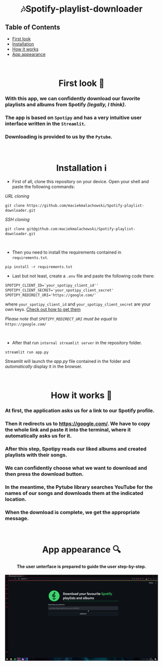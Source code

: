 <h1 align="center">🎶Spotify-playlist-downloader</h1>

## Table of Contents

 - [First look](https://github.com/maciekmalachowski/Spotify-playlist-downloader#first-look)
 - [Installation](https://github.com/maciekmalachowski/Spotify-playlist-downloader#installation)
 - [How it works](https://github.com/maciekmalachowski/Spotify-playlist-downloader#how-it-works)
 - [App appearance](https://github.com/maciekmalachowski/Spotify-playlist-downloader#app-appearance)

<br>
 
<h1 align="center" id="first-look"> First look 👀 </h1>

### With this app, we can confidently download our favorite playlists and albums from Spotify *(legally, I think)*. 
### The app is based on `Spotipy` and has a very intuitive user interface written in the `Streamlit`. 
### Downloading is provided to us by the `Pytube`.

<br>

<h1 align="center" id="installation">Installation ℹ</h1>

- First of all, clone this repository on your device. Open your shell and paste the following commands:

*URL cloning*
```
git clone https://github.com/maciekmalachowski/Spotify-playlist-downloader.git
```
*SSH cloning*
```
git clone git@github.com:maciekmalachowski/Spotify-playlist-downloader.git
```
<br>

- Then you need to install the requirements contained in `requirements.txt`.
```
pip install -r requirements.txt
```
- Last but not least, create a `.env` file and paste the following code there:
```
SPOTIPY_CLIENT_ID=`your_spotipy_client_id''
SPOTIPY_CLIENT_SECRET='your_spotipy_client_secret'
SPOTIPY_REDIRECT_URI='https://google.com/'
```
where `your_spotipy_client_id` and `your_spotipy_client_secret` are your own keys. [Check out how to get them](https://developer.spotify.com/documentation/web-api/concepts/apps)

*Please note that `SPOTIPY_REDIRECT_URI` must be equal to `https://google.com/`*

<br>

- After that run `internal streamlit server` in the repository folder.
```
streamlit run app.py
```
Streamlit will launch the *app.py* file contained in the folder and *automatically* display it in the browser. 

<br>

<h1 align="center" id="how-it-works">How it works 🤔</h1>

### At first, the application asks us for a link to our Spotify profile. 
### Then it redirects us to https://google.com/. We have to copy the whole link and paste it into the terminal, where it automatically asks us for it. 
### After this step, Spotipy reads our liked albums and created playlists with their songs. 
### We can confidently choose what we want to download and then press the download button. 
### In the meantime, the Pytube library searches YouTube for the names of our songs and downloads them at the indicated location. 
### When the download is complete, we get the appropriate message.

<br>

<h1 align="center" id="app-appearance"> App appearance 🔍</h1>

<h4 align="center"> The user unterface is prepared to guide the user step-by-step.</h4>

![Appearance](media/appearance.gif)



